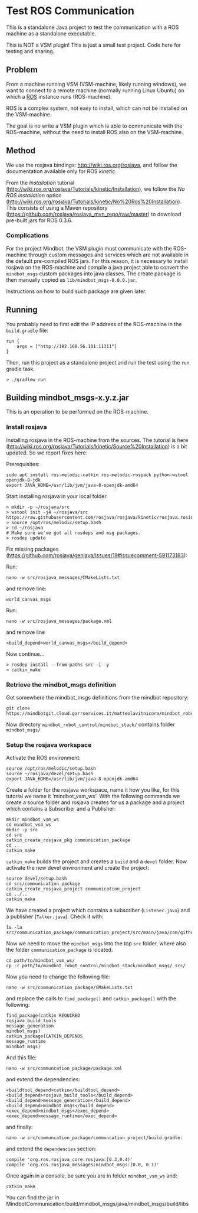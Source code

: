 # Test ROS Communication

This is a standalone Java project to test the communication with a ROS machine as a standalone executable.

This is NOT a VSM plugin! This is just a small test project. Code here for testing and sharing.

## Problem

From a machine running VSM (VSM-machine, likely running windows), we want to connect to a remote machine (normally running Linux Ubuntu) on which a [ROS](https://www.ros.org/) instance runs (ROS-machine).

ROS is a complex system, not easy to install, which can not be installed on the VSM-machine.

The goal is no write a VSM plugin which is able to communicate with the ROS-machine, without the need to install ROS also on the VSM-machine.

## Method

We use the rosjava bindings: <http://wiki.ros.org/rosjava>, and follow the documentation available only for ROS _kinetic_.

From the _Installation_ tutorial (<http://wiki.ros.org/rosjava/Tutorials/kinetic/Installation>), we follow the _No ROS installation_ option (<http://wiki.ros.org/rosjava/Tutorials/kinetic/No%20Ros%20Installation>).
This consists of using a Maven repository (<https://github.com/rosjava/rosjava_mvn_repo/raw/master>) to download pre-built jars for ROS 0.3.6.

### Complications

For the project Mindbot, the VSM plugin must communicate with the ROS-machine through custom messages and services which are not available in the default pre-compiled ROS jars.
For this reason, it is necessary to install rosjava on the ROS-machine and compile a java project able to convert the `mindbot_msgs` custom packages into java classes.
The create package is then manually copied as `lib/mindbot_msgs-0.0.0.jar`.

Instructions on how to build such package are given later.

## Running

You probably need to first edit the IP address of the ROS-machine in the `build.gradle` file:

```
run {
    args = ["http://192.168.56.101:11311"]
}
```


Then, run this project as a standalone project and run the test using the `run` gradle task.

    > ./gradlew run


## Building mindbot_msgs-x.y.z.jar

This is an operation to be performed on the ROS-machine.

### Install rosjava

Installing rosjava in the ROS-machine from the sources.
The tutorial is here (<http://wiki.ros.org/rosjava/Tutorials/kinetic/Source%20Installation>) is a bit updated. So we report fixes here:

Prerequisites:

```
sudo apt install ros-melodic-catkin ros-melodic-rospack python-wstool openjdk-8-jdk
export JAVA_HOME=/usr/lib/jvm/java-8-openjdk-amd64
```

Start installing rosjava in your local folder.

```
> mkdir -p ~/rosjava/src
> wstool init -j4 ~/rosjava/src https://raw.githubusercontent.com/rosjava/rosjava/kinetic/rosjava.rosinstall
> source /opt/ros/melodic/setup.bash
> cd ~/rosjava
# Make sure we've got all rosdeps and msg packages.
> rosdep update
```

Fix missing packages (<https://github.com/rosjava/genjava/issues/19#issuecomment-591173183>):

Run:

    nano -w src/rosjava_messages/CMakeLists.txt

and remove line:

    world_canvas_msgs

Run:

    nano -w src/rosjava_messages/package.xml
    
and remove line

    <build_depend>world_canvas_msgs</build_depend>

Now continue...

```
> rosdep install --from-paths src -i -y
> catkin_make
```

### Retrieve the mindbot_msgs definition

Get somewhere the mindbot_msgs definitions from the mindbot repository:

```
git clone https://mindbotgit.cloud.garrservices.it/matteolavitnicora/mindbot_robot_control.git
```

Now directory `mindbot_robot_control/mindbot_stack/` contains folder `mindbot_msgs/`


### Setup the rosjava workspace

Activate the ROS environment:

```
source /opt/ros/melodic/setup.bash
source ~/rosjava/devel/setup.bash
export JAVA_HOME=/usr/lib/jvm/java-8-openjdk-amd64
```

Create a folder for the rosjava workspace, name it how you like, for this tutorial we name it 'mindbot_vsm_ws'. 
With the following commands we create a source folder and rosjava creates for us a package and a project which contains a Subscriber and a Publisher:

```
mkdir mindbot_vsm_ws
cd mindbot_vsm_ws
mkdir -p src
cd src
catkin_create_rosjava_pkg communication_package
cd ..
catkin_make
```

`catkin_make` builds the project and creates a `build` and a `devel` folder.
Now activate the new devel environment and create the project:

```
source devel/setup.bash
cd src/communication_package
catkin_create_rosjava_project communication_project
cd ../..
catkin_make
```

We have created a project which contains a subscriber (`Listener.java`) and a publisher (`Talker.java`). Check it with:

    ls -la src/communication_package/communication_project/src/main/java/com/github/communication_package/communication_project/


Now we need to move the `mindbot_msgs` into the top `src` folder, where also the folder `communication_package` is located.

```
cd path/to/mindbot_vsm_ws/
cp -r path/to/mindbot_robot_control/mindbot_stack/mindbot_msgs/ src/
```


Now you need to change the following file:

    nano -w src/communication_package/CMakeLists.txt

and replace the calls to `find_package()` and `catkin_package()` with the following:

```
find_package(catkin REQUIRED
rosjava_build_tools
message_generation
mindbot_msgs)
catkin_package(CATKIN_DEPENDS
message_runtime
mindbot_msgs)
```

And this file:

    nano -w src/communcation_package/package.xml

and extend the dependencies:

```
<buildtool_depend>catkin</buildtool_depend>
<build_depend>rosjava_build_tools</build_depend>
<build_depend>message_generation</build_depend>
<build_depend>mindbot_msgs</build_depend>
<exec_depend>mindbot_msgs</exec_depend>
<exec_depend>message_runtime</exec_depend>
```

and finally:

    nano -w src/communcation_package/communcation_project/build.gradle:

and extend the `dependencies` section:

```
compile 'org.ros.rosjava_core:rosjava:[0.3,0.4)'
compile 'org.ros.rosjava_messages:mindbot_msgs:[0.0, 0.1)'
```

Once again in a console, be sure you are in folder `mindbot_vsm_ws` and:

```
catkin_make
```

You can find the jar in MindbotCommunication/build/mindbot_msgs/java/mindbot_msgs/build/libs
